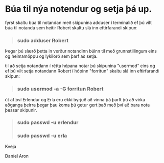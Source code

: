 # __Búa til nýa notendur og setja þá up__.

fyrst skaltu búa til notandan með skipunina adduser í terminalið ef þú vilt búa til notanda sem heitir Robert skaltu slá inn eftirfarandi skipun:

> ### sudo adduser Robert

Þegar þú slærð þetta in verður notandinn búinn til með grunnstillingum eins og heimamöppu og lykilorð sem þarf að setja.

til að setja notandann í rétta hópana notar þú skipunina "usermod" eins og ef þú vilt setja notandann Robert í hópinn "forritun" skaltu slá inn eftirfarandi skipun:

> ### sudo usermod -a -G forritun Robert

út af því Erlendur og Erla eru ekki byrjuð að vinna þá þarft þú að virka aðganga þeirra þegar þau koma þú getur gert það með því að bara nota þessar skipunir. 

> ### sudo passwd -u erlendur
> ### sudo passwd -u erla

Kveja

Daníel Aron
